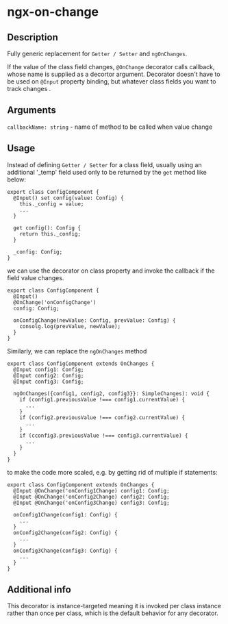 # ngx-on-change
## Description
Fully generic replacement for `Getter / Setter` and `ngOnChanges`. 

If the value of the class field changes, `@OnChange` decorator calls callback, whose name is supplied as a decortor argument. Decorator doesn't have to be used on `@Input` property binding, but whatever class fields you want to track changes .

## Arguments
`callbackName: string` - name of method to be called when value change

## Usage
Instead of defining `Getter / Setter` for a class field, usually using an additional '_temp' field used only to be returned by the `get` method like below:

    
    export class ConfigComponent {
      @Input() set config(value: Config) {
        this._config = value;
        ...
      }
    
      get config(): Config {
        return this._config;
      }
    
      _config: Config;
    }


we can use the decorator on class property and invoke the callback if the field value changes.

    export class ConfigComponent {
      @Input()
      @OnChange('onConfigChange')
      config: Config;
        
      onConfigChange(newValue: Config, prevValue: Config) {
        consolg.log(prevValue, newValue);
      }
    }
    
Similarly, we can replace the `ngOnChanges` method
    
    export class ConfigComponent extends OnChanges {
      @Input config1: Config;
      @Input config2: Config;
      @Input config3: Config;
              
      ngOnChanges({config1, config2, config3}}: SimpleChanges): void {
        if (config1.previousValue !=== config1.currentValue) {
          ...
        }
        if (config2.previousValue !=== config2.currentValue) {
          ...
        }   
        if (cconfig3.previousValue !=== config3.currentValue) {
          ...
        }
      }
    }
    
to make the code more scaled, e.g. by getting rid of multiple if statements:
    
    export class ConfigComponent extends OnChanges {
      @Input @OnChange('onConfig1Change) config1: Config;
      @Input @OnChange('onConfig2Change) config2: Config;
      @Input @OnChange('onConfig3Change) config3: Config;
          
      onConfig1Change(config1: Config) {
        ...
      }
      onConfig2Change(config2: Config) {
        ...
      }
      onConfig3Change(config3: Config) {
        ...
      }
    }

        
## Additional info
This decorator is instance-targeted meaning it is invoked per class instance rather than once per class, which is the default behavior for any decorator.
